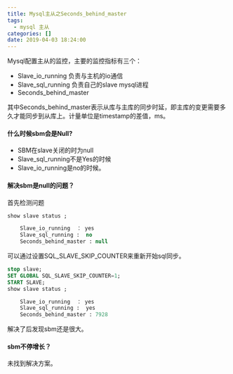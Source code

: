 ```yaml
---
title: Mysql主从之Seconds_behind_master
tags:
  - mysql 主从
categories: []
date: 2019-04-03 18:24:00
---
```

Mysql配置主从的监控，主要的监控指标有三个：
* Slave_io_running  	负责与主机的io通信
* Slave_sql_running		负责自己的slave mysql进程
* Seconds_behind_master 

其中Seconds_behind_master表示从库与主库的同步时延，即主库的变更需要多久才能同步到从库上。计量单位是timestamp的差值，ms。

#### 什么时候sbm会是Null?
* SBM在slave关闭的时为null
* Slave_sql_running不是Yes的时候
* Slave_io_running是no的时候。


#### 解决sbm是null的问题？
首先检测问题
``` sql
show slave status ; 

	Slave_io_running  ： yes 
	Slave_sql_running :  no
	Seconds_behind_master : null
```
可以通过设置SQL_SLAVE_SKIP_COUNTER来重新开始sql同步。
``` sql
stop slave;
SET GLOBAL SQL_SLAVE_SKIP_COUNTER=1; 
START SLAVE;  
show slave status ; 

	Slave_io_running  ： yes 
	Slave_sql_running :  yes
	Seconds_behind_master : 7928
```
解决了后发现sbm还是很大。

#### sbm不停增长？
未找到解决方案。
